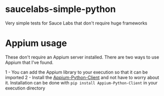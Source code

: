 # saucelabs-simple-python
Very simple tests for Sauce Labs that don't require huge frameworks

# Appium usage
These don't require an Appium server installed. There are two ways to use Appium that I've found.

1 - You can add the Appium library to your execution so that it can be imported
2 - Install the [Appium-Python-Client](https://pypi.org/project/Appium-Python-Client/) and not have to worry about it.
    Installation can be done with `pip install Appium-Python-Client` in your execution directory